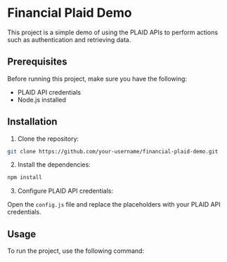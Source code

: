 # Financial Plaid Demo

This project is a simple demo of using the PLAID APIs to perform actions such as authentication and retrieving data.

## Prerequisites

Before running this project, make sure you have the following:

- PLAID API credentials
- Node.js installed

## Installation

1. Clone the repository:

```bash
git clone https://github.com/your-username/financial-plaid-demo.git
```

2. Install the dependencies:

```bash
npm install
```

3. Configure PLAID API credentials:

Open the `config.js` file and replace the placeholders with your PLAID API credentials.

## Usage

To run the project, use the following command:

